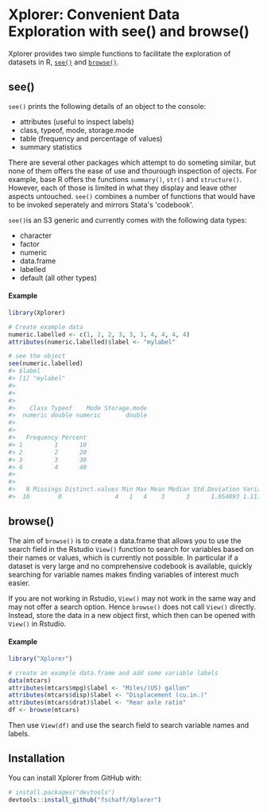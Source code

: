 
<!-- README.md is generated from README.Rmd. Please edit that file -->
Xplorer: Convenient Data Exploration with see() and browse()
============================================================

Xplorer provides two simple functions to facilitate the exploration of datasets in R, [`see()`](#see) and [`browse()`](#browse).

see()
-----

`see()` prints the following details of an object to the console:

-   attributes (useful to inspect labels)
-   class, typeof, mode, storage.mode
-   table (frequency and percentage of values)
-   summary statistics

There are several other packages which attempt to do someting similar, but none of them offers the ease of use and thourough inspection of ojects. For example, base R offers the functions `summary()`, `str()` and `structure()`. However, each of those is limited in what they display and leave other aspects untouched. `see()` combines a number of functions that would have to be invoked seperately and mirrors Stata's 'codebook'.

`see()`is an S3 generic and currently comes with the following data types:

-   character
-   factor
-   numeric
-   data.frame
-   labelled
-   default (all other types)

#### Example

``` r
library(Xplorer)

# Create example data
numeric.labelled <- c(1, 2, 2, 3, 3, 3, 4, 4, 4, 4)
attributes(numeric.labelled)$label <- "mylabel"

# see the object
see(numeric.labelled)
#> $label
#> [1] "mylabel"
#> 
#> 
#> 
#>    Class Typeof    Mode Storage.mode
#>  numeric double numeric       double
#> 
#> 
#>   Frequency Percent
#> 1         1      10
#> 2         2      20
#> 3         3      30
#> 4         4      40
#> 
#> 
#>   N Missings Distinct.values Min Max Mean Median Std.Deviation Variance
#>  10        0               4   1   4    3      3      1.054093 1.111111
```

browse()
--------

The aim of `browse()` is to create a data.frame that allows you to use the search field in the Rstudio `View()` function to search for variables based on their names or values, which is currently not possible. In particular if a dataset is very large and no comprehensive codebook is available, quickly searching for variable names makes finding variables of interest much easier.

If you are not working in Rstudio, `View()` may not work in the same way and may not offer a search option. Hence `browse()` does not call `View()` directly. Instead, store the data in a new object first, which then can be opened with `View()` in Rstudio.

#### Example

``` r
library("Xplorer")

# create an example data.frame and add some variable labels
data(mtcars)
attributes(mtcars$mpg)$label <- "Miles/(US) gallon"
attributes(mtcars$disp)$label <- "Displacement (cu.in.)"
attributes(mtcars$drat)$label <- "Rear axle ratio"
df <- browse(mtcars)
```

Then use `View(df)` and use the search field to search variable names and labels.

Installation
------------

You can install Xplorer from GitHub with:

``` r
# install.packages("devtools")
devtools::install_github("fschaff/Xplorer")
```
